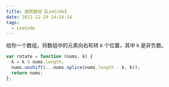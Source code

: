 ```yaml
---
title: 旋转数组【LeeCode】
date: 2021-12-19 14:24:14
tags:
  - LeeCode
---
```


给你一个数组，将数组中的元素向右轮转 k 个位置，其中 k 是非负数。

```js
var rotate = function (nums, k) {
  k = k % nums.length;
  nums.unshift(...nums.splice(nums.length - k, k));
  return nums;
};
```
